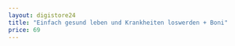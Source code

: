 ```yaml
---
layout: digistore24
title: "Einfach gesund leben und Krankheiten loswerden + Boni"
price: 69
---
```

